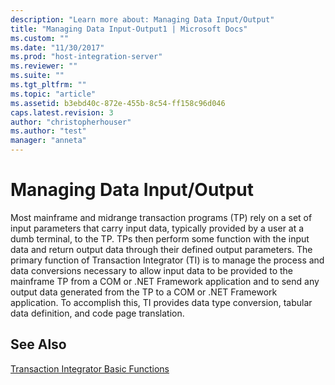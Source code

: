 ```yaml
---
description: "Learn more about: Managing Data Input/Output"
title: "Managing Data Input-Output1 | Microsoft Docs"
ms.custom: ""
ms.date: "11/30/2017"
ms.prod: "host-integration-server"
ms.reviewer: ""
ms.suite: ""
ms.tgt_pltfrm: ""
ms.topic: "article"
ms.assetid: b3ebd40c-872e-455b-8c54-ff158c96d046
caps.latest.revision: 3
author: "christopherhouser"
ms.author: "test"
manager: "anneta"
---
```

# Managing Data Input/Output
Most mainframe and midrange transaction programs (TP) rely on a set of input parameters that carry input data, typically provided by a user at a dumb terminal, to the TP. TPs then perform some function with the input data and return output data through their defined output parameters. The primary function of Transaction Integrator (TI) is to manage the process and data conversions necessary to allow input data to be provided to the mainframe TP from a COM or .NET Framework application and to send any output data generated from the TP to a COM or .NET Framework application. To accomplish this, TI provides data type conversion, tabular data definition, and code page translation.  
  
## See Also  
 [Transaction Integrator Basic Functions](../core/transaction-integrator-basic-functions1.md)
